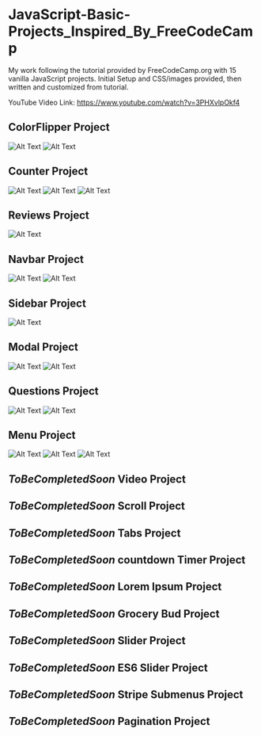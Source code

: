 # JavaScript-Basic-Projects_Inspired_By_FreeCodeCamp
 My work following the tutorial provided by FreeCodeCamp.org with 15 vanilla JavaScript projects. Initial Setup and CSS/images provided, then written and customized from tutorial.

YouTube Video Link: https://www.youtube.com/watch?v=3PHXvlpOkf4

## ColorFlipper Project

![Alt Text](https://github.com/SamanthaEpling/JavaScript-Basic-Projects_Inspired_By_FreeCodeCamp/blob/main/screenshotImages/01_ColorFlipper_Array.png)
![Alt Text](https://github.com/SamanthaEpling/JavaScript-Basic-Projects_Inspired_By_FreeCodeCamp/blob/main/screenshotImages/01_ColorFlipper_Random_Infinite.png)

## Counter Project

![Alt Text](https://github.com/SamanthaEpling/JavaScript-Basic-Projects_Inspired_By_FreeCodeCamp/blob/main/screenshotImages/02_Counter_negative_decrement.png)
![Alt Text](https://github.com/SamanthaEpling/JavaScript-Basic-Projects_Inspired_By_FreeCodeCamp/blob/main/screenshotImages/02_Counter_positive_increment.png)
![Alt Text](https://github.com/SamanthaEpling/JavaScript-Basic-Projects_Inspired_By_FreeCodeCamp/blob/main/screenshotImages/02_Counter_reset.png)

## Reviews Project

![Alt Text](https://github.com/SamanthaEpling/JavaScript-Basic-Projects_Inspired_By_FreeCodeCamp/blob/main/screenshotImages/03_Reviews.png)

## Navbar Project

![Alt Text](https://github.com/SamanthaEpling/JavaScript-Basic-Projects_Inspired_By_FreeCodeCamp/blob/main/screenshotImages/04_Hamburger_Selected_Menu_Visible.png)
![Alt Text](https://github.com/SamanthaEpling/JavaScript-Basic-Projects_Inspired_By_FreeCodeCamp/blob/main/screenshotImages/04_NavbarElements_Visible_with_Large_Screen.png)

## Sidebar Project

![Alt Text](https://github.com/SamanthaEpling/JavaScript-Basic-Projects_Inspired_By_FreeCodeCamp/blob/main/screenshotImages/05_Sidebar_Menu_open.png)

## Modal Project

![Alt Text](https://github.com/SamanthaEpling/JavaScript-Basic-Projects_Inspired_By_FreeCodeCamp/blob/main/screenshotImages/06_Modal_Hidden_MainPage.png)
![Alt Text](https://github.com/SamanthaEpling/JavaScript-Basic-Projects_Inspired_By_FreeCodeCamp/blob/main/screenshotImages/06_Modal_Viewable.png)

## Questions Project

![Alt Text](https://github.com/SamanthaEpling/JavaScript-Basic-Projects_Inspired_By_FreeCodeCamp/blob/main/screenshotImages/07_Question_Headings.png)
![Alt Text](https://github.com/SamanthaEpling/JavaScript-Basic-Projects_Inspired_By_FreeCodeCamp/blob/main/screenshotImages/07_First_Question.png)

## Menu Project

![Alt Text](https://github.com/SamanthaEpling/JavaScript-Basic-Projects_Inspired_By_FreeCodeCamp/blob/main/screenshotImages/08_All_Menu.png)
![Alt Text](https://github.com/SamanthaEpling/JavaScript-Basic-Projects_Inspired_By_FreeCodeCamp/blob/main/screenshotImages/08_Dinner.png)
![Alt Text](https://github.com/SamanthaEpling/JavaScript-Basic-Projects_Inspired_By_FreeCodeCamp/blob/main/screenshotImages/08_Shakes.png)


## *ToBeCompletedSoon* Video Project
## *ToBeCompletedSoon* Scroll Project
## *ToBeCompletedSoon* Tabs Project
## *ToBeCompletedSoon* countdown Timer Project
## *ToBeCompletedSoon* Lorem Ipsum Project
## *ToBeCompletedSoon* Grocery Bud Project
## *ToBeCompletedSoon* Slider Project
## *ToBeCompletedSoon* ES6 Slider Project
## *ToBeCompletedSoon* Stripe Submenus Project
## *ToBeCompletedSoon* Pagination Project

